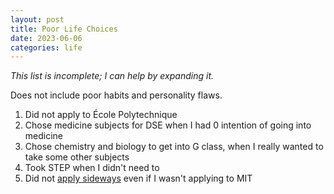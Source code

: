 ```yaml
---
layout: post
title: Poor Life Choices
date: 2023-06-06
categories: life
---
```


*This list is incomplete; I can help by expanding it.*

Does not include poor habits and personality flaws.

1. Did not apply to École Polytechnique
1. Chose medicine subjects for DSE when I had 0 intention of going into medicine
2. Chose chemistry and biology to get into G class, when I really wanted to take some other subjects
3. Took STEP when I didn't need to
4. Did not [apply sideways](https://mitadmissions.org/blogs/entry/applying_sideways/) even if I wasn't applying to MIT